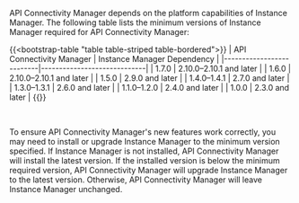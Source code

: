 API Connectivity Manager depends on the platform capabilities of Instance Manager. The following table lists the minimum versions of Instance Manager required for API Connectivity Manager:

{{<bootstrap-table "table table-striped table-bordered">}}
| API Connectivity Manager | Instance Manager Dependency |
|--------------------------|-----------------------------|
| 1.7.0                    | 2.10.0–2.10.1 and later     |
| 1.6.0                    | 2.10.0–2.10.1 and later     |
| 1.5.0                    | 2.9.0 and later             |
| 1.4.0–1.4.1              | 2.7.0 and later             |
| 1.3.0–1.3.1              | 2.6.0 and later             |
| 1.1.0–1.2.0              | 2.4.0 and later             |
| 1.0.0                    | 2.3.0 and later             |
{{</bootstrap-table>}}

<br>

To ensure API Connectivity Manager's new features work correctly, you may need to install or upgrade Instance Manager to the minimum version specified. If Instance Manager is not installed, API Connectivity Manager will install the latest version. If the installed version is below the minimum required version, API Connectivity Manager will upgrade Instance Manager to the latest version. Otherwise, API Connectivity Manager will leave Instance Manager unchanged.

<!-- Do not remove. Keep this code at the bottom of the include -->
<!-- DOCS-1066 -->
